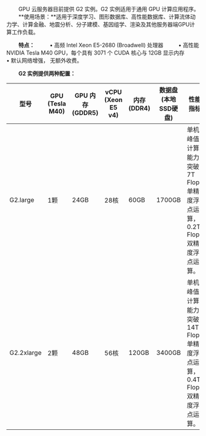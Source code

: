 &nbsp;&nbsp;&nbsp;&nbsp;&nbsp;&nbsp;&nbsp;&nbsp;GPU 云服务器目前提供 G2 实例。G2 实例适用于通用 GPU 计算应用程序。
&nbsp;&nbsp;&nbsp;&nbsp;&nbsp;&nbsp;&nbsp;&nbsp;**使用场景：**适用于深度学习、图形数据库、高性能数据库、计算流体动力学、计算金融、地震分析、分子建模、基因组学、渲染及其他服务器端GPU计算工作负载。



&nbsp;&nbsp;&nbsp;&nbsp;&nbsp;&nbsp;&nbsp;&nbsp;**特点：**
&nbsp;&nbsp;&nbsp;&nbsp;&nbsp;&nbsp;&nbsp;&nbsp;	•	高频 Intel Xeon E5-2680 (Broadwell) 处理器
&nbsp;&nbsp;&nbsp;&nbsp;&nbsp;&nbsp;&nbsp;&nbsp;	•	高性能 NVIDIA Tesla M40 GPU，每个具有 3071 个 CUDA 核心与 12GB 显示内存
&nbsp;&nbsp;&nbsp;&nbsp;&nbsp;&nbsp;&nbsp;&nbsp;	•	默认网络增强， 无额外收费。
	
&nbsp;&nbsp;&nbsp;&nbsp;&nbsp;&nbsp;&nbsp;&nbsp;**G2 实例提供两种配置：**

|型号|GPU<br>(Tesla M40) | GPU 内存<br>(GDDR5) |vCPU<br>(Xeon E5 v4) | 内存<br>(DDR4)|数据盘<br>(本地SSD硬盘)| 性能指标 |
|---------|---------|---------|---------|---------|---------|---------|
| G2.large|1颗 | 24GB |28核 | 60GB |  1700GB| 单机峰值计算能力突破7T Flops 单精度浮点运算，0.2T Flops 双精度浮点运算。 |
| G2.2xlarge|2颗 | 48GB | 56核 | 120GB | 3400GB| 单机峰值计算能力突破14T Flops单精度浮点运算，0.4T Flops双精度浮点运算。 |

